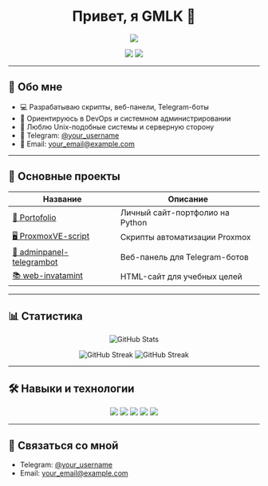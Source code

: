 <h1 align="center">Привет, я GMLK 👋</h1>

<p align="center">
  <img src="https://readme-typing-svg.herokuapp.com?center=true&vCenter=true&width=500&lines=Разработчик+C%2B%2B,+Python,+Shell,+HTML;Люблю+автоматизацию+и+серверную+инженерию;Добро+пожаловать+в+мой+мир+кода!" />
</p>

<p align="center">
  <img src="https://img.shields.io/badge/Разработчик-C++%20%7C%20Python%20%7C%20Shell-blue?style=flat-square" />
  <img src="https://img.shields.io/badge/Расположение-Молдова-lightgrey?style=flat-square" />
</p>

---

## 🧠 Обо мне

- 💻 Разрабатываю скрипты, веб-панели, Telegram-боты
- 🧰 Ориентируюсь в DevOps и системном администрировании
- 🔐 Люблю Unix-подобные системы и серверную сторону
- 📨 Telegram: [@your_username](https://t.me/your_username)
- 📧 Email: [your_email@example.com](mailto:yuliitezary@gmail.com)

---

## 🚀 Основные проекты

| Название | Описание |
|----------|----------|
| [🧳 Portofolio](https://github.com/GMLK-DEVELOPER/portofolio) | Личный сайт-портфолио на Python |
| [🖥 ProxmoxVE-script](https://github.com/GMLK-DEVELOPER/ProxmoxVE-script) | Скрипты автоматизации Proxmox |
| [🤖 adminpanel-telegrambot](https://github.com/GMLK-DEVELOPER/adminpanel-telegrambot) | Веб-панель для Telegram-ботов |
| [📚 web-invatamint](https://github.com/GMLK-DEVELOPER/web-invatamint) | HTML-сайт для учебных целей |

---

## 📊 Статистика

<p align="center">
  <img src="https://github-readme-stats.vercel.app/api?username=GMLK-DEVELOPER&show_icons=true&hide=prs&count_private=true&theme=tokyonight" alt="GitHub Stats" />
</p>

<p align="center">
  <img src="https://github-readme-streak-stats.herokuapp.com/?user=GMLK-DEVELOPER&theme=tokyonight" alt="GitHub Streak" />
  <img src="https://github-readme-stats.vercel.app/api?username=ВАШ_ЮЗЕРНЕЙМ&show_icons=true&theme=radical" alt="GitHub Streak" />
</p>

---

## 🛠️ Навыки и технологии

<p align="center">
  <img src="https://img.shields.io/badge/C++-00599C?style=for-the-badge&logo=c%2B%2B&logoColor=white" />
  <img src="https://img.shields.io/badge/Python-FFD43B?style=for-the-badge&logo=python&logoColor=darkgreen" />
  <img src="https://img.shields.io/badge/Shell-4EAA25?style=for-the-badge&logo=gnu-bash&logoColor=white" />
  <img src="https://img.shields.io/badge/HTML5-E34F26?style=for-the-badge&logo=html5&logoColor=white" />
  <img src="https://img.shields.io/badge/Linux-FCC624?style=for-the-badge&logo=linux&logoColor=black" />
</p>

---

## 💬 Связаться со мной

- Telegram: [@your_username](https://t.me/your_username)
- Email: [your_email@example.com](mailto:your_email@example.com)
